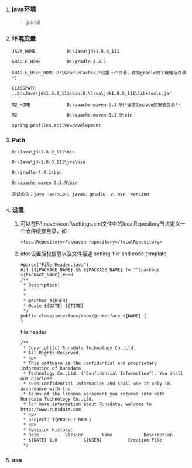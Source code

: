 
1. ### java环境

   >jdk1.8

2. ### 环境变量

   ```
   JAVA_HOME			D:\Java\jdk1.8.0_111
   
   GRADLE_HOME			D:\gradle-4.4.1
   
   GRADLE_USER_HOME	D:\GradleCaches(*设置一个目录，作为gradle的下载缓存目录*)
   
   CLASSPATH			;.D:\Java\jdk1.8.0_111\bin;D:\Java\jdk1.8.0_111\lib\tools.jar
   
   M2_HOME				D:\apache-maven-3.3.9(*设置为maven的安装目录*)
   
   M2					D:\apache-maven-3.3.9\bin
   
   spring.profiles.active=development 
   ```

3. ### Path

   ```
   D:\Java\jdk1.8.0_111\bin 
   
   D:\Java\jdk1.8.0_111\jre\bin 
   
   D:\gradle-4.4.1\bin
   
   D:\apache-maven-3.3.9\bin
   
   测试命令：java -version、javac、gradle -v、mvn -version
   ```

4. ### 设置

   1. 可以在F:\maven\conf\settings.xml文件中的localRepository节点定义一个仓库缓存目录，如

      ```
      <localRepository>F:\maven-repository</localRepository> 
      ```

   2. idea设置版权信息以及文件描述
      setting-file and code template

      ```
      #parse("File Header.java")
      #if (${PACKAGE_NAME} && ${PACKAGE_NAME} != "")package ${PACKAGE_NAME};#end
      /**
       * Description:
       * 
       * 
       * @author ${USER}
       * @date ${DATE} ${TIME}
       */
      public class/interface/enum/@interface ${NAME} {
      }
      ```

      file header

      ```
      /**
       * Copyright(c) Runsdata Technology Co.,Ltd.
       * All Rights Reserved.
       * <p>
       * This software is the confidential and proprietary information of Runsdata
       * Technology Co.,Ltd. ("Confidential Information"). You shall not disclose
       * such Confidential Information and shall use it only in accordance with the
       * terms of the license agreement you entered into with Runsdata Technology Co.,Ltd.
       * For more information about Runsdata, welcome to http://www.runsdata.com
       * <p>
       * project: ${PROJECT_NAME}
       * <p>
       * Revision History:
       * Date          Version       Name            Description
       * ${DATE} 1.0          ${USER}          Creation File
       */
      ```

5. ### sss

